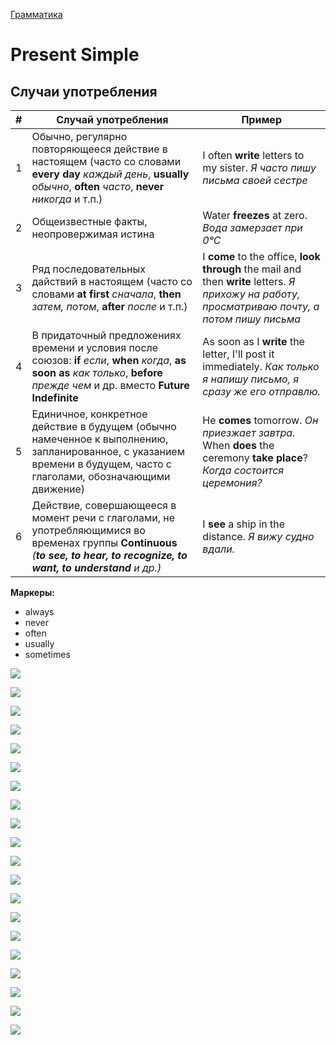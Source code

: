 [Грамматика](../README_EN_GRAMMAR.md)

# Present Simple

## Случаи употребления

|#|Случай употребления|Пример|
|-|-|-|
|1|Обычно, регулярно повторяющееся действие в настоящем (часто со словами **every day** *каждый день*, **usually** *обычно*, **often** *часто*, **never** *никогда* и т.п.)|I often **write** letters to my sister. *Я часто пишу письма своей сестре*|
|2|Общеизвестные факты, неопровержимая истина|Water **freezes** at zero. *Вода замерзает при 0°С*|
|3|Ряд последовательных дайствий в настоящем (часто со словами **at first** *сначала*, **then** *затем, потом*, **after** *после* и т.п.)|I **come** to the office, **look through** the mail and then **write** letters. *Я прихожу на работу, просматриваю почту, а потом пишу письма*|
|4|В придаточный предложениях времени и условия после союзов: **if** *если*, **when** *когда*, **as soon as** *как только*, **before** *прежде чем* и др. вместо **Future Indefinite**|As soon as I **write** the letter, I'll post it immediately. *Как только я напишу письмо, я сразу же его отправлю.*|
|5|Единичное, конкретное действие в будущем (обычно намеченное к выполнению, запланированное, с указанием времени в будущем, часто с глаголами, обозначающими движение)|He **comes** tomorrow. *Он приезжает завтра.*<br>When **does** the ceremony **take place**? *Когда состоится церемония?*|
|6|Действие, совершающееся в момент речи с глаголами, не употребляющимися во временах группы **Continuous** *(**to see, to hear, to recognize, to want, to understand** и др.)*|I **see** a ship in the distance. *Я вижу судно вдали.*|

**Маркеры:**

* always
* never
* often
* usually
* sometimes

[![](https://img.youtube.com/vi/wqoLYg_FpVw/0.jpg)](https://www.youtube.com/watch?v=wqoLYg_FpVw)

[![](https://img.youtube.com/vi/skScrIJnfXU/0.jpg)](https://www.youtube.com/watch?v=skScrIJnfXU)

![](https://image.slidesharecdn.com/present-simple-121210045832-phpapp02/95/present-simple-1-1024.jpg?cb=1355718289)

![](https://image.slidesharecdn.com/present-simple-121210045832-phpapp02/95/present-simple-2-1024.jpg?cb=1355718289)

![](https://image.slidesharecdn.com/present-simple-121210045832-phpapp02/95/present-simple-3-1024.jpg?cb=1355718289)

![](https://image.slidesharecdn.com/present-simple-121210045832-phpapp02/95/present-simple-4-1024.jpg?cb=1355718289)

![](https://image.slidesharecdn.com/present-simple-121210045832-phpapp02/95/present-simple-5-1024.jpg?cb=1355718289)

![](https://image.slidesharecdn.com/present-simple-121210045832-phpapp02/95/present-simple-6-1024.jpg?cb=1355718289)

![](https://image.slidesharecdn.com/present-simple-121210045832-phpapp02/95/present-simple-7-1024.jpg?cb=1355718289)

![](https://image.slidesharecdn.com/present-simple-121210045832-phpapp02/95/present-simple-8-1024.jpg?cb=1355718289)

![](https://image.slidesharecdn.com/present-simple-121210045832-phpapp02/95/present-simple-9-1024.jpg?cb=1355718289)

![](https://image.slidesharecdn.com/present-simple-121210045832-phpapp02/95/present-simple-10-1024.jpg?cb=1355718289)

![](https://image.slidesharecdn.com/present-simple-121210045832-phpapp02/95/present-simple-11-1024.jpg?cb=1355718289)

![](https://image.slidesharecdn.com/present-simple-121210045832-phpapp02/95/present-simple-12-1024.jpg?cb=1355718289)

![](https://image.slidesharecdn.com/present-simple-121210045832-phpapp02/95/present-simple-13-1024.jpg?cb=1355718289)

![](https://image.slidesharecdn.com/present-simple-121210045832-phpapp02/95/present-simple-14-1024.jpg?cb=1355718289)

![](https://image.slidesharecdn.com/present-simple-121210045832-phpapp02/95/present-simple-15-1024.jpg?cb=1355718289)

![](https://image.slidesharecdn.com/present-simple-121210045832-phpapp02/95/present-simple-16-1024.jpg?cb=1355718289)

![](https://image.slidesharecdn.com/present-simple-121210045832-phpapp02/95/present-simple-17-1024.jpg?cb=1355718289)

![](https://image.slidesharecdn.com/present-simple-121210045832-phpapp02/95/present-simple-18-1024.jpg?cb=1355718289)